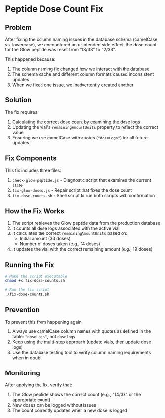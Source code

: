 # Peptide Dose Count Fix

## Problem

After fixing the column naming issues in the database schema (camelCase vs. lowercase), we encountered an unintended side effect: the dose count for the Glow peptide was reset from "13/33" to "2/33".

This happened because:

1. The column naming fix changed how we interact with the database
2. The schema cache and different column formats caused inconsistent updates
3. When we fixed one issue, we inadvertently created another

## Solution

The fix requires:

1. Calculating the correct dose count by examining the dose logs
2. Updating the vial's `remainingAmountUnits` property to reflect the correct value
3. Ensuring we use camelCase with quotes (`"doseLogs"`) for all future updates

## Fix Components

This fix includes three files:

1. `check-glow-peptide.js` - Diagnostic script that examines the current state
2. `fix-glow-doses.js` - Repair script that fixes the dose count
3. `fix-dose-counts.sh` - Shell script to run both scripts with confirmation

## How the Fix Works

1. The script retrieves the Glow peptide data from the production database
2. It counts all dose logs associated with the active vial
3. It calculates the correct `remainingAmountUnits` based on:
   - Initial amount (33 doses)
   - Number of doses taken (e.g., 14 doses)
4. It updates the vial with the correct remaining amount (e.g., 19 doses)

## Running the Fix

```bash
# Make the script executable
chmod +x fix-dose-counts.sh

# Run the fix script
./fix-dose-counts.sh
```

## Prevention

To prevent this from happening again:

1. Always use camelCase column names with quotes as defined in the table: `"doseLogs"`, not `doselogs`
2. Keep using the multi-step approach (update vials, then update dose logs)
3. Use the database testing tool to verify column naming requirements when in doubt

## Monitoring

After applying the fix, verify that:

1. The Glow peptide shows the correct count (e.g., "14/33" or the appropriate count)
2. New doses can be logged without issues
3. The count correctly updates when a new dose is logged